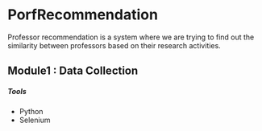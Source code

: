 # PorfRecommendation
Professor recommendation is a system where we are trying to find out the similarity between professors based on their research activities.

## Module1 : Data Collection

##### Tools
- Python
- Selenium


